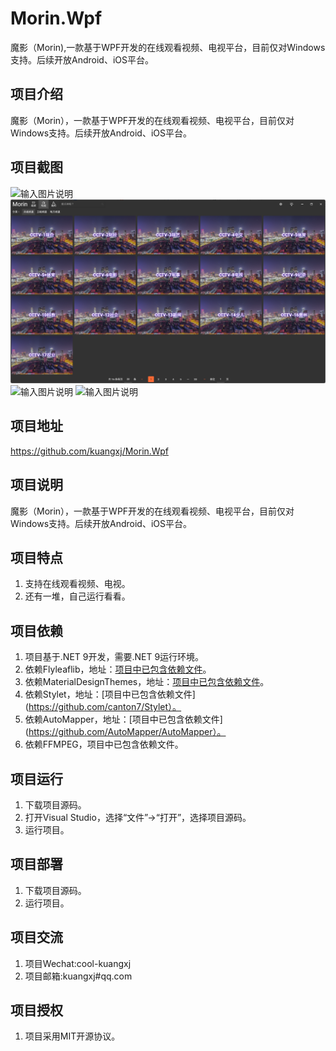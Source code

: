 # Morin.Wpf
魔影（Morin),一款基于WPF开发的在线观看视频、电视平台，目前仅对Windows支持。后续开放Android、iOS平台。

## 项目介绍
魔影（Morin），一款基于WPF开发的在线观看视频、电视平台，目前仅对Windows支持。后续开放Android、iOS平台。

## 项目截图
![输入图片说明](Morin.Wpf/Resources/Images/微信图片_20240505234357.png"屏幕截图.png")
![输入图片说明](https://github.com/kuangxj/Morin.Wpf/blob/main/Morin.Wpf/Resources/Images/%E5%BE%AE%E4%BF%A1%E5%9B%BE%E7%89%87_20240505234438.png?raw=true"屏幕截图.png")
![输入图片说明](https://github.com/kuangxj/Morin.Wpf/blob/main/Morin.Wpf/Resources/Images/%E5%BE%AE%E4%BF%A1%E5%9B%BE%E7%89%87_20240505234501.png"屏幕截图.png")
![输入图片说明](https://github.com/kuangxj/Morin.Wpf/blob/main/Morin.Wpf/Resources/Images/%E5%BE%AE%E4%BF%A1%E5%9B%BE%E7%89%87_20240505234531.png"屏幕截图.png")
## 项目地址
https://github.com/kuangxj/Morin.Wpf

## 项目说明
魔影（Morin），一款基于WPF开发的在线观看视频、电视平台，目前仅对Windows支持。后续开放Android、iOS平台。 

## 项目特点
1. 支持在线观看视频、电视。
2. 还有一堆，自己运行看看。


## 项目依赖
1. 项目基于.NET 9开发，需要.NET 9运行环境。
2. 依赖Flyleaflib，地址：[项目中已包含依赖文件](https://github.com/SuRGeoNix/Flyleaf)。
3. 依赖MaterialDesignThemes，地址：[项目中已包含依赖文件](https://github.com/MaterialDesignInXAML/MaterialDesignInXamlToolkit)。
4. 依赖Stylet，地址：[项目中已包含依赖文件](https://github.com/canton7/Stylet）。
5. 依赖AutoMapper，地址：[项目中已包含依赖文件](https://github.com/AutoMapper/AutoMapper）。
6. 依赖FFMPEG，项目中已包含依赖文件。

## 项目运行
1. 下载项目源码。
2. 打开Visual Studio，选择“文件”->“打开”，选择项目源码。
3. 运行项目。

## 项目部署
1. 下载项目源码。
2. 运行项目。

## 项目交流
1. 项目Wechat:cool-kuangxj
2. 项目邮箱:kuangxj#qq.com

## 项目授权
1. 项目采用MIT开源协议。
